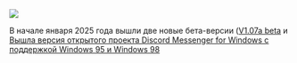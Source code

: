 <!--2025-02-03 11:37:35-->
<div class="yb">
  <div class="rss smaller1 habr"><img src="https://habrastorage.org/getpro/habr/upload_files/28e/555/e6b/28e555e6b75408d4e5309fd91a2faa42.jpg" /><p>В начале января 2025 года вышли две новые бета-версии (<a href="https://github.com/DiscordMessenger/dm/releases/tag/v1.07a" rel="noopener noreferrer nofollow">V1.07a beta</a> и <a href="https://github.com/DiscordMessenger/dm/releases/tag/v1.07" rel="noopener... <br><a class="light" href="https://habr.com/ru/news/879030/?utm_source=habrahabr&utm_medium=rss&utm_campaign=879030">Вышла версия открытого проекта Discord Messenger for Windows с поддержкой Windows 95 и Windows 98</a></div>
</div>
